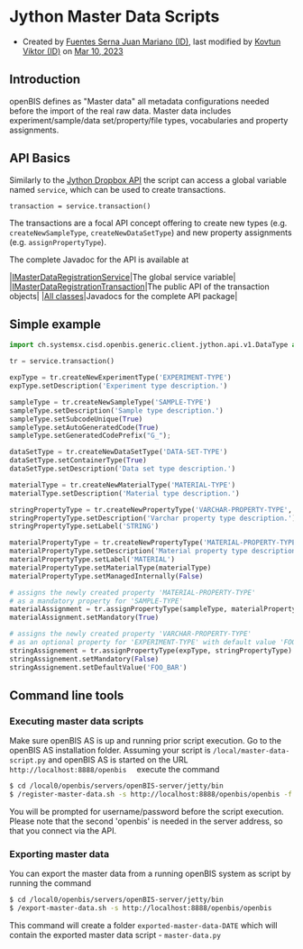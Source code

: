 # Jython Master Data Scripts

-   Created by [Fuentes Serna Juan Mariano
    (ID)](%20%20%20%20/display/~juanf%0A), last modified by [Kovtun
    Viktor (ID)](%20%20%20%20/display/~vkovtun%0A) on [Mar 10,
    2023](/pages/diffpagesbyversion.action?pageId=53746018&selectedPageVersions=1&selectedPageVersions=2 "Show changes")

## Introduction

openBIS defines as "Master data" all metadata configurations needed
before the import of the real raw data. Master data includes
experiment/sample/data set/property/file types, vocabularies and
property assignments.

## API Basics

Similarly to the [Jython Dropbox
API](/pages/viewpage.action?pageId=53746029) the script can access a
global variable named `service`, which can be used to create
transactions.

`transaction = service.transaction()`

The transactions are a focal API concept offering to create new types
(e.g. `createNewSampleType`, `createNewDataSetType`) and new property
assignments (e.g. `assignPropertyType`).

The complete Javadoc for the API is available at

|[IMasterDataRegistrationService](https://openbis.ch/javadoc/20.10.x/javadoc-openbis/ch/systemsx/cisd/openbis/generic/server/jython/api/v1/IMasterDataRegistrationService.html)|The global service variable|
|[IMasterDataRegistrationTransaction](https://openbis.ch/javadoc/20.10.x/javadoc-openbis/ch/systemsx/cisd/openbis/generic/server/jython/api/v1/IMasterDataRegistrationTransaction.html)|The public API of the transaction objects|
|[All classes](https://openbis.ch/javadoc/20.10.x/javadoc-openbis/ch/systemsx/cisd/openbis/generic/server/jython/api/v1/package-summary.html)|Javadocs for the complete API package|


## Simple example

```py
import ch.systemsx.cisd.openbis.generic.client.jython.api.v1.DataType as DataType

tr = service.transaction()

expType = tr.createNewExperimentType('EXPERIMENT-TYPE')
expType.setDescription('Experiment type description.')

sampleType = tr.createNewSampleType('SAMPLE-TYPE')
sampleType.setDescription('Sample type description.')
sampleType.setSubcodeUnique(True)
sampleType.setAutoGeneratedCode(True)
sampleType.setGeneratedCodePrefix("G_");

dataSetType = tr.createNewDataSetType('DATA-SET-TYPE')
dataSetType.setContainerType(True)
dataSetType.setDescription('Data set type description.')

materialType = tr.createNewMaterialType('MATERIAL-TYPE')
materialType.setDescription('Material type description.')

stringPropertyType = tr.createNewPropertyType('VARCHAR-PROPERTY-TYPE', DataType.VARCHAR)
stringPropertyType.setDescription('Varchar property type description.')
stringPropertyType.setLabel('STRING')

materialPropertyType = tr.createNewPropertyType('MATERIAL-PROPERTY-TYPE', DataType.MATERIAL)
materialPropertyType.setDescription('Material property type description.')
materialPropertyType.setLabel('MATERIAL')
materialPropertyType.setMaterialType(materialType)
materialPropertyType.setManagedInternally(False)

# assigns the newly created property 'MATERIAL-PROPERTY-TYPE'
# as a mandatory property for 'SAMPLE-TYPE'
materialAssignment = tr.assignPropertyType(sampleType, materialPropertyType)
materialAssignment.setMandatory(True)

# assigns the newly created property 'VARCHAR-PROPERTY-TYPE'
# as an optional property for 'EXPERIMENT-TYPE' with default value 'FOO_BAR'
stringAssignement = tr.assignPropertyType(expType, stringPropertyType)
stringAssignement.setMandatory(False)
stringAssignement.setDefaultValue('FOO_BAR')
```


## Command line tools

### Executing master data scripts

Make sure openBIS AS is up and running prior script execution. Go to the
openBIS AS installation folder. Assuming your script is
`/local/master-data-script.py` and openBIS AS is started on the URL
`     http://localhost:8888/openbis   ` execute the command

```bash
$ cd /local0/openbis/servers/openBIS-server/jetty/bin
$ /register-master-data.sh -s http://localhost:8888/openbis/openbis -f /local/master-data-script.py
```


You will be prompted for username/password before the script execution.
Please note that the second 'openbis' is needed in the server address,
so that you connect via the API.

### Exporting master data

You can export the master data from a running openBIS system as script
by running the command

```bash
$ cd /local0/openbis/servers/openBIS-server/jetty/bin
$ /export-master-data.sh -s http://localhost:8888/openbis/openbis
```


This command will create a folder `exported-master-data-DATE` which will
contain the exported master data script - `master-data.py`
